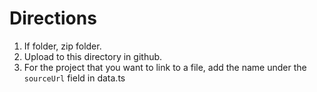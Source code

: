 # Directions

1. If folder, zip folder.
2. Upload to this directory in github.
3. For the project that you want to link to a file, add the name under the `sourceUrl` field in data.ts
